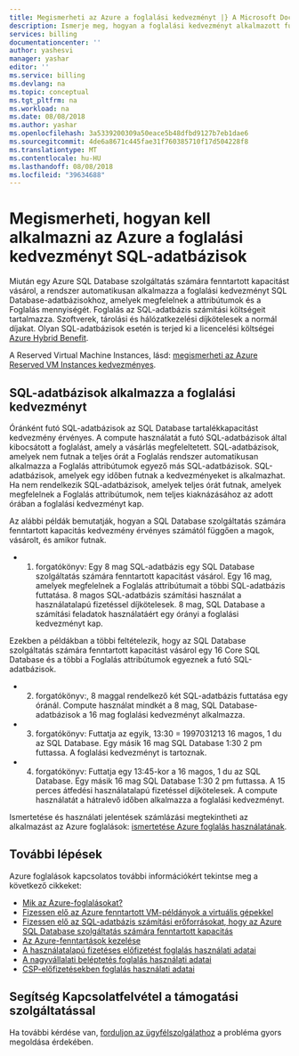 ```yaml
---
title: Megismerheti az Azure a foglalási kedvezményt |} A Microsoft Docs
description: Ismerje meg, hogyan a foglalási kedvezményt alkalmazott futtató SQL-adatbázisok.
services: billing
documentationcenter: ''
author: yashesvi
manager: yashar
editor: ''
ms.service: billing
ms.devlang: na
ms.topic: conceptual
ms.tgt_pltfrm: na
ms.workload: na
ms.date: 08/08/2018
ms.author: yashar
ms.openlocfilehash: 3a5339200309a50eace5b48dfbd9127b7eb1dae6
ms.sourcegitcommit: 4de6a8671c445fae31f760385710f17d504228f8
ms.translationtype: MT
ms.contentlocale: hu-HU
ms.lasthandoff: 08/08/2018
ms.locfileid: "39634688"
---
```

# <a name="understand-how-an-azure-reservation-discount-is-applied-to-sql-databases"></a>Megismerheti, hogyan kell alkalmazni az Azure a foglalási kedvezményt SQL-adatbázisok

Miután egy Azure SQL Database szolgáltatás számára fenntartott kapacitást vásárol, a rendszer automatikusan alkalmazza a foglalási kedvezményt SQL Database-adatbázisokhoz, amelyek megfelelnek a attribútumok és a Foglalás mennyiségét. Foglalás az SQL-adatbázis számítási költségeit tartalmazza. Szoftverek, tárolási és hálózatkezelési díjkötelesek a normál díjakat. Olyan SQL-adatbázisok esetén is terjed ki a licencelési költségei [Azure Hybrid Benefit](https://azure.microsoft.com/pricing/hybrid-benefit/).

A Reserved Virtual Machine Instances, lásd: [megismerheti az Azure Reserved VM Instances kedvezményes](billing-understand-vm-reservation-charges.md).

## <a name="reservation-discount-applied-to-sql-databases"></a>SQL-adatbázisok alkalmazza a foglalási kedvezményt

 Óránként futó SQL-adatbázisok az SQL Database tartalékkapacitást kedvezmény érvényes. A compute használatát a futó SQL-adatbázisok által kibocsátott a foglalást, amely a vásárlás megfeleltetett. SQL-adatbázisok, amelyek nem futnak a teljes órát a Foglalás rendszer automatikusan alkalmazza a Foglalás attribútumok egyező más SQL-adatbázisok. SQL-adatbázisok, amelyek egy időben futnak a kedvezményeket is alkalmazhat. Ha nem rendelkezik SQL-adatbázisok, amelyek teljes órát futnak, amelyek megfelelnek a Foglalás attribútumok, nem teljes kiaknázásához az adott órában a foglalási kedvezményt kap.

Az alábbi példák bemutatják, hogyan a SQL Database szolgáltatás számára fenntartott kapacitás kedvezmény érvényes számától függően a magok, vásárolt, és amikor futnak.

- 1. forgatókönyv: Egy 8 mag SQL-adatbázis egy SQL Database szolgáltatás számára fenntartott kapacitást vásárol. Egy 16 mag, amelyek megfelelnek a Foglalás attribútumait a többi SQL-adatbázis futtatása. 8 magos SQL-adatbázis számítási használat a használatalapú fizetéssel díjkötelesek. 8 mag, SQL Database a számítási feladatok használatáért egy órányi a foglalási kedvezményt kap.

Ezekben a példákban a többi feltételezik, hogy az SQL Database szolgáltatás számára fenntartott kapacitást vásárol egy 16 Core SQL Database és a többi a Foglalás attribútumok egyeznek a futó SQL-adatbázisok.

- 2. forgatókönyv:, 8 maggal rendelkező két SQL-adatbázis futtatása egy óránál. Compute használat mindkét a 8 mag, SQL Database-adatbázisok a 16 mag foglalási kedvezményt alkalmazza.
- 3. forgatókönyv: Futtatja az egyik, 13:30 = 1997031213 16 magos, 1 du az SQL Database. Egy másik 16 mag SQL Database 1:30 2 pm futtassa. A foglalási kedvezményt is tartoznak.
- 4. forgatókönyv: Futtatja egy 13:45-kor a 16 magos, 1 du az SQL Database. Egy másik 16 mag SQL Database 1:30 2 pm futtassa. A 15 perces átfedési használatalapú fizetéssel díjkötelesek. A compute használatát a hátralevő időben alkalmazza a foglalási kedvezményt.

Ismertetése és használati jelentések számlázási megtekintheti az alkalmazást az Azure foglalások: [ismertetése Azure foglalás használatának](https://go.microsoft.com/fwlink/?linkid=862757).

## <a name="next-steps"></a>További lépések

Azure foglalások kapcsolatos további információkért tekintse meg a következő cikkeket:

- [Mik az Azure-foglalásokat?](billing-save-compute-costs-reservations.md)
- [Fizessen elő az Azure fenntartott VM-példányok a virtuális gépekkel](../virtual-machines/windows/prepay-reserved-vm-instances.md)
- [Fizessen elő az SQL-adatbázis számítási erőforrásokat, hogy az Azure SQL Database szolgáltatás számára fenntartott kapacitás](../sql-database/sql-database-reserved-capacity.md)
- [Az Azure-fenntartások kezelése](billing-manage-reserved-vm-instance.md)
- [A használatalapú fizetéses előfizetést foglalás használati adatai](billing-understand-reserved-instance-usage.md)
- [A nagyvállalati beléptetés foglalás használati adatai](billing-understand-reserved-instance-usage-ea.md)
- [CSP-előfizetésekben foglalás használati adatai](https://docs.microsoft.com/partner-center/azure-reservations)


## <a name="need-help-contact-support"></a>Segítség Kapcsolatfelvétel a támogatási szolgáltatással

Ha további kérdése van, [forduljon az ügyfélszolgálathoz](https://portal.azure.com/?#blade/Microsoft_Azure_Support/HelpAndSupportBlade) a probléma gyors megoldása érdekében.
